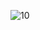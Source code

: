 ![10](https://user-images.githubusercontent.com/84613252/190480694-feefa296-471d-45c6-85d6-f0cabb08e7f2.jpg)
